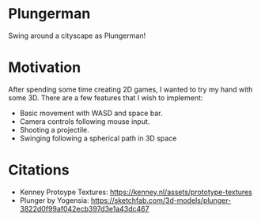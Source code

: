 # Plungerman
Swing around a cityscape as Plungerman! 

# Motivation
After spending some time creating 2D games, I wanted to try my hand with some 3D. There are a few features that I wish to implement:
- Basic movement with WASD and space bar.
- Camera controls following mouse input.
- Shooting a projectile.
- Swinging following a spherical path in 3D space


# Citations
- Kenney Protoype Textures: 	https://kenney.nl/assets/prototype-textures
- Plunger by Yogensia:			https://sketchfab.com/3d-models/plunger-3822d0f99af042ecb397d3e1a43dc467
